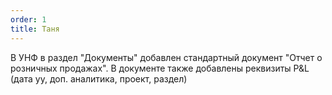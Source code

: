 ```yaml
---
order: 1
title: Таня
---
```


В УНФ в раздел "Документы" добавлен стандартный документ "Отчет о розничных продажах". В документе также добавлены реквизиты P&L (дата уу, доп. аналитика, проект, раздел)


